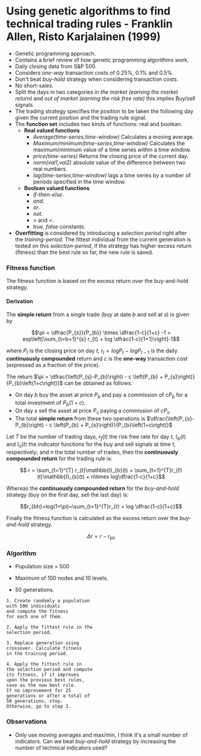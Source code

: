 # **Using genetic algorithms to find technical trading rules** - Franklin Allen, Risto Karjalainen (1999)

* Genetic programming approach.
* Contains a brief review of how genetic programming algorithms work.
* Daily closing data from S&P 500.
* Considers *one-way* transaction costs of 0.25%, 0.1% and 0.5%.
* Don't beat *buy-hold* strategy when considering transaction costs.
* No short-sales.
* Split the days in two categories *in the market (earning the market return)* and *out of market (earning the risk free rate)* this implies Buy/sell signals.
* The trading strategy specifies the position to be taken the following day given the current position and the trading rule signal.
* The **function set** includes two kinds of functions: real and boolean.
  + **Real valued functions**
    * *Average(time-series,time-window)* Calculates a moving average.
    * *Maximum/minimum(time-series,time-window)* Calculates the maximum/minimum value of a time series within a time window.
    * *price(time-series)* Returns the closing price of the current day.
    * *norm(val1,val2)* absolute value of the difference between two real numbers.
    * *lag(time-series,time-window)* lags a time series by a number of periods specified in the time window.
  + **Boolean valued functions**
    * *if-then-else*.
    * *and*.
    * *or*.
    * *not*.
    * *>* and *<*.
    * *true*, *false* constants.
 * **Overfitting** is considered by introducing a *selection period* right after the *training-period*. The fittest individual from the current generation is tested on this *selection-period*, if the strategy has higher excess return (fitness) than the best rule so far, the new rule is saved.    

### Fitness function
The fitness function is based on the excess return over the buy-and-hold strategy.
#### Derivation
The **simple return** from a single trade (buy at date $b$ and sell at $s$) is given by

$$\pi = \dfrac{P_{s}}{P_{b}} \times \dfrac{1-c}{1+c} -1 = exp\left[\sum_{t=b+1}^{s} r_{t} + log \dfrac{1-c}{1+1}\right]-1$$

where $P_{t}$ is the closing price on day $t$, $r_{t}=log P_{t} - log P_{t-1}$ is the daily **continuously compounded** return and $c$ is the **one-way** transaction cost (expressed as a fraction of the price).

The return $\pi = \dfrac{\left(P_{s}-P_{b}\right) - c \left(P_{b} + P_{s}\right)}{P_{b}\left(1+c\right)}$ can be obtained as follows:
* On day $b$ buy the asset at price $P_{b}$ and pay a commission of $c P_{b}$  for a total investment of $P_{b}(1+c)$.
* On day $s$ sell the asset at price $P_{s}$ paying a commission of $c P_{s}$.
* The total **simple return** from these two operations is $\dfrac{\left(P_{s}-P_{b}\right) - c \left(P_{b} + P_{s}\right)}{P_{b}\left(1+c\right)}$

Let $T$ be the number of trading days, $r_{f}(t)$ the risk free rate for day $t$,   $\mathbb{I}_{b}(t)$ and $\mathbb{I}_{s}(t)$ the indicator functions for the buy and sell signals at time $t$, respectively; and $n$ the total number of trades, then the **continuously compounded return** for the trading rule is:

$$ r = \sum_{t=1}^{T} r_{t}\mathbb{I}_{b}(t) + \sum_{t=1}^{T}r_{f}(t)\mathbb{I}_{s}(t) + n\times log\dfrac{1-c}{1+c}$$

Whereas the **continuously compounded return** for the *buy-and-hold* strategy (buy on the first day, sell the last day) is:

$$r_{bh}=log(1+\pi)=\sum_{t=1}^{T}r_{t} + log \dfrac{1-c}{1+c}$$

Finally the fitness function is calculated as the excess return over the *buy-and-hold* strategy.

$$\Delta r = r - r_{bh}$$

### Algorithm
* Population size = 500

* Maximum of 100 nodes and 10 levels.

* 50 generations.
~~~
1. Create randomly a population
with 500 individuals
and compute the fitness
for each one of them.

2. Apply the fittest rule in the
selection period.

3. Replace generation using
crossover. Calculate fitness
in the training period.

4. Apply the fittest rule in
the selection period and compute
its fitness, if it improves
upon the previous best rules,
save as the new best rule.
If no improvement for 25
generations or after a total of
50 generations, stop.
Otherwise, go to step 3.
~~~



### Observations
* Only use moving averages and max/min, I think it's a small number of indicators. Can we beat *buy-and-hold* strategy by increasing the number of technical indicators used?
